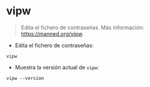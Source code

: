 # vipw

> Edita el fichero de contraseñas.
> Más información: <https://manned.org/vipw>.

- Edita el fichero de contraseñas:

`vipw`

- Muestra la versión actual de `vipw`:

`vipw --version`
